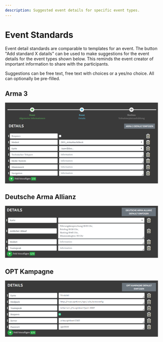 ```yaml
---
description: Suggested event details for specific event types.
---
```


# Event Standards

Event detail standards are comparable to templates for an event. The button "Add standard X datails" can be used to make suggestions for the event details for the event types shown below. This reminds the event creator of important information to share with the participants.

Suggestions can be free text, free text with choices or a yes/no choice. All can optionally be pre-filled.

## Arma 3

<div align="center">

<img src="../.gitbook/assets/Slotbot-Default-Arma3.png" alt="Provided by Arma macht Bock">

</div>

## Deutsche Arma Allianz

![Provided by Deutsche Arma Allianz](../.gitbook/assets/Slotbot-Default-DAA.png)

## OPT Kampagne

![Provided by Operation Pandora Trigger](../.gitbook/assets/Slotbot-Default-OPT.png)
